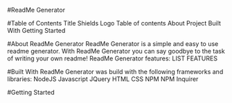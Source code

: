#ReadMe Generator
<!-- project shields -->

<!-- project logo -->

<!-- toc -->
#Table of Contents
Title
Shields
Logo
Table of contents
About Project
Built With
Getting Started

<!-- aboout project -->
#About ReadMe Generator
ReadMe Generator is a simple and easy to use readme generator. With ReadMe Generator you can say goodbye to the task of writing your own readme!
ReadMe Generator features:
    LIST FEATURES

<!-- built with -->
#Built With
ReadMe Generator was build with the following frameworks and libraries:
NodeJS
Javascript
JQuery
HTML
CSS
NPM
NPM Inquirer

<!-- getting started -->
#Getting Started